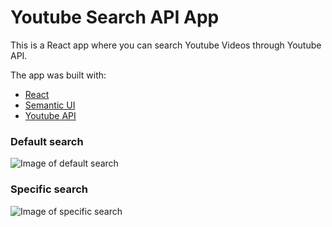 # Youtube Search API App

This is a React app where you can search Youtube Videos through Youtube API.

The app was built with:
- [React](https://reactjs.org/)
- [Semantic UI](https://semantic-ui.com/)
- [Youtube API](https://developers.google.com/youtube/v3/docs/search)

### Default search
![Image of default search](https://i.imgur.com/ke4C6rb.png)

### Specific search
![Image of specific search](https://i.imgur.com/FnqqNeC.png)
